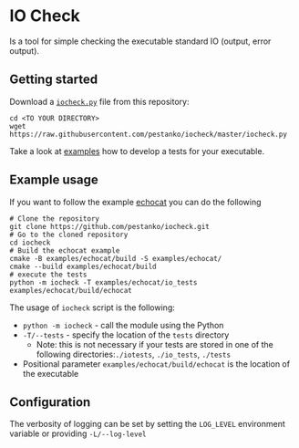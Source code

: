 # IO Check

Is a tool for simple checking the executable standard IO (output, error output).

## Getting started

Download a [``iocheck.py``](./iocheck.py) file from this repository:

```shell
cd <TO YOUR DIRECTORY>
wget  https://raw.githubusercontent.com/pestanko/iocheck/master/iocheck.py
```

Take a look at [examples](./examples) how to develop a tests for your executable.

## Example usage

If you want to follow the example [echocat](./examples/echocat) you can do the following

```shell
# Clone the repository
git clone https://github.com/pestanko/iocheck.git
# Go to the cloned repository
cd iocheck
# Build the echocat example
cmake -B examples/echocat/build -S examples/echocat/
cmake --build examples/echocat/build
# execute the tests
python -m iocheck -T examples/echocat/io_tests examples/echocat/build/echocat
```

The usage of `iocheck` script is the following:

- ``python -m iocheck`` - call the module using the Python
- ``-T/--tests`` - specify the location of the `tests` directory
  - Note: this is not necessary if your tests are stored in one of the following directories:``./iotests``, `./io_tests`, `./tests`
- Positional parameter ``examples/echocat/build/echocat`` is the location of the executable


## Configuration

The verbosity of logging can be set by setting the ``LOG_LEVEL`` environment variable or providing `-L/--log-level`
